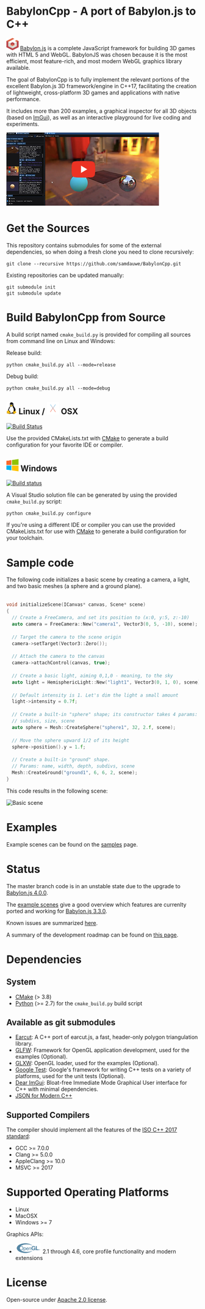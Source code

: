 # BabylonCpp - A port of Babylon.js to C++

<img src="./assets/images/BabylonJSLogo.png" alt="" height="32px"> [Babylon.js](http://www.babylonjs.com) is a complete JavaScript framework for building 3D games with HTML 5 and WebGL. BabylonJS was chosen because it is the most efficient, most feature-rich, and most modern WebGL graphics library available.

The goal of BabylonCpp is to fully implement the relevant portions of the excellent Babylon.js 3D framework/engine in C++17, facilitating the creation of lightweight, cross-platform 3D games and applications with native performance.

It includes more than 200 examples, a graphical inspector for all 3D objects (based on [ImGui](https://github.com/ocornut/imgui)), as well as an interactive playground for live coding and experiments.

[![BabylonCpp](doc/assets/babylon_demo_video.jpg)](https://www.youtube.com/watch?v=o05_5Wyzv54 "BabylonCpp")

# Get the Sources

This repository contains submodules for some of the external dependencies, so when doing a fresh clone you need to clone recursively:

```
git clone --recursive https://github.com/samdauwe/BabylonCpp.git
```

Existing repositories can be updated manually:

```
git submodule init
git submodule update
```

# Build BabylonCpp from Source

A build script named `cmake_build.py` is provided for compiling all sources from command line on Linux and Windows:

Release build:

```
python cmake_build.py all --mode=release
```

Debug build:

```
python cmake_build.py all --mode=debug
```

## <img src="./assets/images/linuxlogo.png" alt="" height="32px"> Linux / <img src="./assets/images/OS_X_El_Capitan_logo.png" alt="" height="32px"> OSX

[![Build Status](https://travis-ci.org/samdauwe/BabylonCpp.svg?branch=master)](https://travis-ci.org/samdauwe/BabylonCpp)

Use the provided CMakeLists.txt with [CMake](https://cmake.org) to generate a build configuration for your favorite IDE or compiler.

## <img src="./assets/images/windowslogo.png" alt="" height="32px"> Windows

[![Build status](https://ci.appveyor.com/api/projects/status/81b7scxkykn5qq1y?svg=true)](https://ci.appveyor.com/project/samdauwe/babyloncpp)

A Visual Studio solution file can be generated by using the provided `cmake_build.py` script:

```
python cmake_build.py configure
```

If you're using a different IDE or compiler you can use the provided CMakeLists.txt for use with [CMake](https://cmake.org) to generate a build configuration for your toolchain.

# Sample code

The following code initializes a basic scene by creating a camera, a light, and two basic meshes (a sphere and a ground plane).

```c++

void initializeScene(ICanvas* canvas, Scene* scene)
{
  // Create a FreeCamera, and set its position to (x:0, y:5, z:-10)
  auto camera = FreeCamera::New("camera1", Vector3(0, 5, -10), scene);

  // Target the camera to the scene origin
  camera->setTarget(Vector3::Zero());

  // Attach the camera to the canvas
  camera->attachControl(canvas, true);

  // Create a basic light, aiming 0,1,0 - meaning, to the sky
  auto light = HemisphericLight::New("light1", Vector3(0, 1, 0), scene);

  // Default intensity is 1. Let's dim the light a small amount
  light->intensity = 0.7f;

  // Create a built-in "sphere" shape; its constructor takes 4 params: name,
  // subdivs, size, scene
  auto sphere = Mesh::CreateSphere("sphere1", 32, 2.f, scene);

  // Move the sphere upward 1/2 of its height
  sphere->position().y = 1.f;

  // Create a built-in "ground" shape.
  // Params: name, width, depth, subdivs, scene
  Mesh::CreateGround("ground1", 6, 6, 2, scene);
}

```

This code results in the following scene:

![Basic scene](assets/screenshots/basic_scene.png?raw=true "Basic scene")

# Examples
Example scenes can be found on the [samples](https://github.com/samdauwe/BabylonCpp/tree/master/src/Samples) page.

# Status
The master branch code is in an unstable state due to the upgrade to [Babylon.js 4.0.0](https://doc.babylonjs.com/whats-new).

The [example scenes](https://github.com/samdauwe/BabylonCpp/tree/master/src/Samples) give a good overview which features are currenlty ported and working for [Babylon.js 3.3.0](https://doc.babylonjs.com/whats-new).

Known issues are summarized [here](https://github.com/samdauwe/BabylonCpp/issues).

A summary of the development roadmap can be found on [this page](https://github.com/samdauwe/BabylonCpp/wiki/Roadmap).

# Dependencies

## System ##
* [CMake](https://cmake.org) (> 3.8)
* [Python](https://www.python.org) (>= 2.7) for the `cmake_build.py` build script

## Available as git submodules ##
* [Earcut](https://github.com/mapbox/earcut.hpp.git): A C++ port of earcut.js, a fast, header-only polygon triangulation library.
* [GLFW](https://github.com/glfw/glfw): Framework for OpenGL application development, used for the examples (Optional).
* [GLXW](https://github.com/rikusalminen/glxw): OpenGL loader, used for the examples (Optional).
* [Google Test](https://github.com/google/googletest): Google's framework for writing C++ tests on a variety of platforms, used for the unit tests (Optional).
* [Dear ImGui](https://github.com/ocornut/imgui): Bloat-free Immediate Mode Graphical User interface for C++ with minimal dependencies.
* [JSON for Modern C++](https://github.com/nlohmann/json)

## Supported Compilers ##
The compiler should implement all the features of the [ISO C++ 2017 standard](https://www.iso.org/standard/68564.html):
* GCC >= 7.0.0
* Clang >= 5.0.0
* AppleClang >= 10.0
* MSVC >= 2017

# Supported Operating Platforms #
* Linux
* MacOSX
* Windows >= 7

Graphics APIs:
*  <img src="./assets/images/OpenGLLogo.png" alt="" height="28px"> 2.1 through 4.6, core profile functionality and modern extensions

# License
Open-source under [Apache 2.0 license](http://www.tldrlegal.com/license/apache-license-2.0-%28apache-2.0%29).

